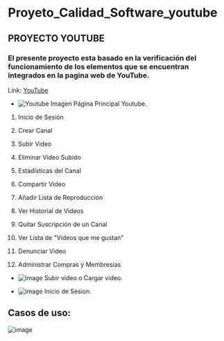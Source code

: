 # Proyeto_Calidad_Software_youtube

## PROYECTO YOUTUBE

### El presente proyecto esta basado en la verificación del funcionamiento de los elementos que se encuentran integrados en la pagina web de YouTube.

Link: [YouTube](https://www.youtube.com/)
- ![Youtube](https://user-images.githubusercontent.com/81272105/137568942-3d6e2f0c-5ce2-48d2-9693-05b10de64c02.JPG)
Imagen Página Principal Youtube.

1. Inicio de Sesión

2. Crear Canal

3. Subir Video

4. Eliminar Video Subido

5. Estadísticas del Canal

6. Compartir Video

7. Añadir Lista de Reproducción

8. Ver Historial de Videos

9. Quitar Suscripción de un Canal

10. Ver Lista de "Videos que me gustan"

11. Denunciar Video 

12. Administrar Compras y Membresías



- ![image](https://user-images.githubusercontent.com/81272105/137569018-e028b140-7c58-4c59-a84d-eb274b84c750.png)
Subir video o Cargar video.

- ![image](https://user-images.githubusercontent.com/81272105/137569076-46ba6274-aad1-4a4c-9702-036007365a4c.png)
Inicio de Sesion.


## Casos de uso:
![image](https://user-images.githubusercontent.com/92272211/138010403-f598e210-538c-46fb-8113-7cc35f23a63d.png)
